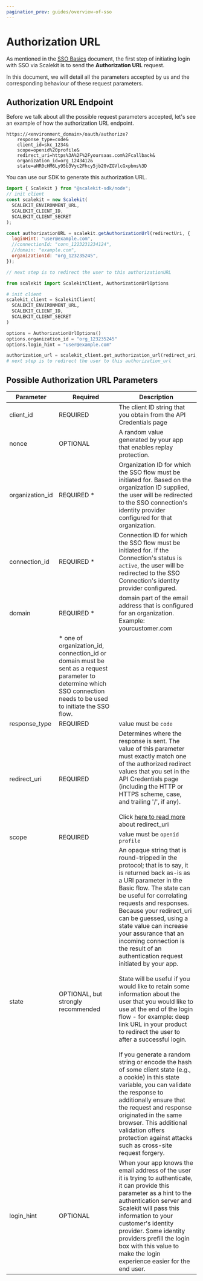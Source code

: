 ```yaml
---
pagination_prev: guides/overview-of-sso
---
```


# Authorization URL

As mentioned in the [SSO Basics](../single-sign-on/key-concepts/1-overview-of-sso.mdx) document, the first step of initiating login with SSO via Scalekit is to send the **Authorization URL** request.

In this document, we will detail all the parameters accepted by us and the corresponding behaviour of these request parameters.

## Authorization URL Endpoint

Before we talk about all the possible request parameters accepted, let's see an example of how the authorization URL endpoint.

```http
https://<environment_domain>/oauth/authorize?
    response_type=code&
    client_id=skc_1234&
    scope=openid%20profile&
    redirect_uri=https%3A%2F%2Fyoursaas.com%2Fcallback&
    organization_id=org_1243412&
    state=aHR0cHM6Ly95b3Vyc2Fhcy5jb20vZGVlcGxpbms%3D
```

You can use our SDK to generate this authorization URL.

<Tabs groupId="tech-stack" queryString>
<TabItem value="nodejs" label="Node.js">

```javascript showLineNumbers
import { Scalekit } from "@scalekit-sdk/node";
// init client
const scalekit = new Scalekit(
  SCALEKIT_ENVIRONMENT_URL,
  SCALEKIT_CLIENT_ID,
  SCALEKIT_CLIENT_SECRET
);

const authorizationURL = scalekit.getAuthorizationUrl(redirectUri, {
  loginHint: "user@example.com",
  //connectionId: "conn_1223231234124",
  //domain: "example.com",
  organizationId: "org_123235245",
});

// next step is to redirect the user to this authorizationURL
```

</TabItem>
<TabItem value="py" label="Python">

```python showLineNumbers
from scalekit import ScalekitClient, AuthorizationUrlOptions

# init client
scalekit_client = ScalekitClient(
  SCALEKIT_ENVIRONMENT_URL,
  SCALEKIT_CLIENT_ID,
  SCALEKIT_CLIENT_SECRET
)

options = AuthorizationUrlOptions()
options.organization_id = "org_123235245"
options.login_hint = "user@example.com"

authorization_url = scalekit_client.get_authorization_url(redirect_uri, options)
# next step is to redirect the user to this authorization_url
```

</TabItem>
</Tabs>

## Possible Authorization URL Parameters

| Parameter                                | Required                                                                                                                                                            | Description                                                                                                                                                                                                                                                                                                                                                                                                                                                                                                                                                                                                                                                                                                                                                                                                                                                                                                                                                                                       |
| ---------------------------------------- | ------------------------------------------------------------------------------------------------------------------------------------------------------------------- | ------------------------------------------------------------------------------------------------------------------------------------------------------------------------------------------------------------------------------------------------------------------------------------------------------------------------------------------------------------------------------------------------------------------------------------------------------------------------------------------------------------------------------------------------------------------------------------------------------------------------------------------------------------------------------------------------------------------------------------------------------------------------------------------------------------------------------------------------------------------------------------------------------------------------------------------------------------------------------------------------- |
| <SimpleCode>client_id</SimpleCode>       | REQUIRED                                                                                                                                                            | The client ID string that you obtain from the API Credentials page                                                                                                                                                                                                                                                                                                                                                                                                                                                                                                                                                                                                                                                                                                                                                                                                                                                                                                                                |
| <SimpleCode>nonce</SimpleCode>           | OPTIONAL                                                                                                                                                            | A random value generated by your app that enables replay protection.                                                                                                                                                                                                                                                                                                                                                                                                                                                                                                                                                                                                                                                                                                                                                                                                                                                                                                                              |
| <SimpleCode>organization_id</SimpleCode> | REQUIRED \*                                                                                                                                                         | Organization ID for which the SSO flow must be initiated for. Based on the organization ID supplied, the user will be redirected to the SSO connection's identity provider configured for that organization.                                                                                                                                                                                                                                                                                                                                                                                                                                                                                                                                                                                                                                                                                                                                                                                      |
| <SimpleCode>connection_id</SimpleCode>   | REQUIRED \*                                                                                                                                                         | Connection ID for which the SSO flow must be initiated for. If the Connection's status is `active`, the user will be redirected to the SSO Connection's identity provider configured.                                                                                                                                                                                                                                                                                                                                                                                                                                                                                                                                                                                                                                                                                                                                                                                                             |
| <SimpleCode>domain</SimpleCode>          | REQUIRED \*                                                                                                                                                         | domain part of the email address that is configured for an organization. Example: yourcustomer.com                                                                                                                                                                                                                                                                                                                                                                                                                                                                                                                                                                                                                                                                                                                                                                                                                                                                                                |
|                                          | \* one of organization_id, connection_id or domain must be sent as a request parameter to determine which SSO connection needs to be used to initiate the SSO flow. |                                                                                                                                                                                                                                                                                                                                                                                                                                                                                                                                                                                                                                                                                                                                                                                                                                                                                                                                                                                                   |
| <SimpleCode>response_type</SimpleCode>   | REQUIRED                                                                                                                                                            | value must be `code`                                                                                                                                                                                                                                                                                                                                                                                                                                                                                                                                                                                                                                                                                                                                                                                                                                                                                                                                                                              |
| <SimpleCode>redirect_uri</SimpleCode>    | REQUIRED                                                                                                                                                            | Determines where the response is sent. The value of this parameter must exactly match one of the authorized redirect values that you set in the API Credentials page (including the HTTP or HTTPS scheme, case, and trailing '/', if any). <br/><br/> Click <a href="/best-practices/redirect-uri" target="_blank">here to read more</a> about redirect_uri                                                                                                                                                                                                                                                                                                                                                                                                                                                                                                                                                                                                                                       |
| <SimpleCode>scope</SimpleCode>           | REQUIRED                                                                                                                                                            | value must be `openid profile`                                                                                                                                                                                                                                                                                                                                                                                                                                                                                                                                                                                                                                                                                                                                                                                                                                                                                                                                                                    |
| <SimpleCode>state</SimpleCode>           | OPTIONAL, but strongly recommended                                                                                                                                  | An opaque string that is round-tripped in the protocol; that is to say, it is returned back as-is as a URI parameter in the Basic flow. The state can be useful for correlating requests and responses. Because your redirect_uri can be guessed, using a state value can increase your assurance that an incoming connection is the result of an authentication request initiated by your app. <br/> <br/>State will be useful if you would like to retain some information about the user that you would like to use at the end of the login flow - for example: deep link URL in your product to redirect the user to after a successful login. <br/><br/>If you generate a random string or encode the hash of some client state (e.g., a cookie) in this state variable, you can validate the response to additionally ensure that the request and response originated in the same browser. This additional validation offers protection against attacks such as cross-site request forgery. |
| <SimpleCode>login_hint</SimpleCode>      | OPTIONAL                                                                                                                                                            | When your app knows the email address of the user it is trying to authenticate, it can provide this parameter as a hint to the authentication server and Scalekit will pass this information to your customer's identity provider. Some identity providers prefill the login box with this value to make the login experience easier for the end user.                                                                                                                                                                                                                                                                                                                                                                                                                                                                                                                                                                                                                                            |
